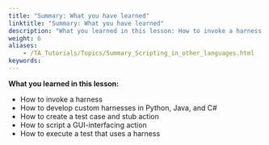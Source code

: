 ```yaml
--- 
title: "Summary: What you have learned"
linktitle: "Summary: What you have learned"
description: "What you learned in this lesson: How to invoke a harness How to develop custom harnesses in Python, Java, and C# How to create a test case and stub action How to script a GUI-interfacing action How to ..."
weight: 6
aliases: 
    - /TA_Tutorials/Topics/Summary_Scripting_in_other_languages.html
keywords: 
---
```


**What you learned in this lesson:**

-   How to invoke a harness
-   How to develop custom harnesses in Python, Java, and C\#
-   How to create a test case and stub action
-   How to script a GUI-interfacing action
-   How to execute a test that uses a harness



